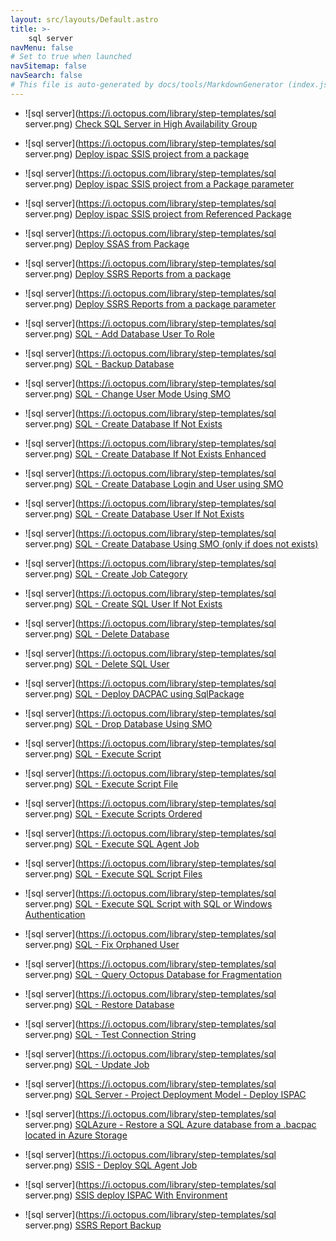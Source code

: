```yaml
---
layout: src/layouts/Default.astro
title: >-
    sql server
navMenu: false
# Set to true when launched
navSitemap: false
navSearch: false
# This file is auto-generated by docs/tools/MarkdownGenerator (index.js)
---
```


<ul>

<li>

![sql server](https://i.octopus.com/library/step-templates/sql server.png) [Check SQL Server in High Availability Group](/integrations/sql-server/check-sql-server-in-high-availability-group)

</li>
        
<li>

![sql server](https://i.octopus.com/library/step-templates/sql server.png) [Deploy ispac SSIS project from a package](/integrations/sql-server/deploy-ispac-ssis-project-from-a-package)

</li>
        
<li>

![sql server](https://i.octopus.com/library/step-templates/sql server.png) [Deploy ispac SSIS project from a Package parameter](/integrations/sql-server/deploy-ispac-ssis-project-from-a-package-parameter)

</li>
        
<li>

![sql server](https://i.octopus.com/library/step-templates/sql server.png) [Deploy ispac SSIS project from Referenced Package](/integrations/sql-server/deploy-ispac-ssis-project-from-referenced-package)

</li>
        
<li>

![sql server](https://i.octopus.com/library/step-templates/sql server.png) [Deploy SSAS from Package](/integrations/sql-server/deploy-ssas-from-package)

</li>
        
<li>

![sql server](https://i.octopus.com/library/step-templates/sql server.png) [Deploy SSRS Reports from a package](/integrations/sql-server/deploy-ssrs-reports-from-a-package)

</li>
        
<li>

![sql server](https://i.octopus.com/library/step-templates/sql server.png) [Deploy SSRS Reports from a package parameter](/integrations/sql-server/deploy-ssrs-reports-from-a-package-parameter)

</li>
        
<li>

![sql server](https://i.octopus.com/library/step-templates/sql server.png) [SQL - Add Database User To Role](/integrations/sql-server/sql-add-database-user-to-role)

</li>
        
<li>

![sql server](https://i.octopus.com/library/step-templates/sql server.png) [SQL - Backup Database](/integrations/sql-server/sql-backup-database)

</li>
        
<li>

![sql server](https://i.octopus.com/library/step-templates/sql server.png) [SQL - Change User Mode Using SMO](/integrations/sql-server/sql-change-user-mode-using-smo)

</li>
        
<li>

![sql server](https://i.octopus.com/library/step-templates/sql server.png) [SQL - Create Database If Not Exists](/integrations/sql-server/sql-create-database-if-not-exists)

</li>
        
<li>

![sql server](https://i.octopus.com/library/step-templates/sql server.png) [SQL - Create Database If Not Exists Enhanced](/integrations/sql-server/sql-create-database-if-not-exists-enhanced)

</li>
        
<li>

![sql server](https://i.octopus.com/library/step-templates/sql server.png) [SQL - Create Database Login and User using SMO](/integrations/sql-server/sql-create-database-login-and-user-using-smo)

</li>
        
<li>

![sql server](https://i.octopus.com/library/step-templates/sql server.png) [SQL - Create Database User If Not Exists](/integrations/sql-server/sql-create-database-user-if-not-exists)

</li>
        
<li>

![sql server](https://i.octopus.com/library/step-templates/sql server.png) [SQL - Create Database Using SMO (only if does not exists)](/integrations/sql-server/sql-create-database-using-smo-only-if-does-not-exists)

</li>
        
<li>

![sql server](https://i.octopus.com/library/step-templates/sql server.png) [SQL - Create Job Category](/integrations/sql-server/sql-create-job-category)

</li>
        
<li>

![sql server](https://i.octopus.com/library/step-templates/sql server.png) [SQL - Create SQL User If Not Exists](/integrations/sql-server/sql-create-sql-user-if-not-exists)

</li>
        
<li>

![sql server](https://i.octopus.com/library/step-templates/sql server.png) [SQL - Delete Database](/integrations/sql-server/sql-delete-database)

</li>
        
<li>

![sql server](https://i.octopus.com/library/step-templates/sql server.png) [SQL - Delete SQL User](/integrations/sql-server/sql-delete-sql-user)

</li>
        
<li>

![sql server](https://i.octopus.com/library/step-templates/sql server.png) [SQL - Deploy DACPAC using SqlPackage](/integrations/sql-server/sql-deploy-dacpac-using-sqlpackage)

</li>
        
<li>

![sql server](https://i.octopus.com/library/step-templates/sql server.png) [SQL - Drop Database Using SMO](/integrations/sql-server/sql-drop-database-using-smo)

</li>
        
<li>

![sql server](https://i.octopus.com/library/step-templates/sql server.png) [SQL - Execute Script](/integrations/sql-server/sql-execute-script)

</li>
        
<li>

![sql server](https://i.octopus.com/library/step-templates/sql server.png) [SQL - Execute Script File](/integrations/sql-server/sql-execute-script-file)

</li>
        
<li>

![sql server](https://i.octopus.com/library/step-templates/sql server.png) [SQL - Execute Scripts Ordered](/integrations/sql-server/sql-execute-scripts-ordered)

</li>
        
<li>

![sql server](https://i.octopus.com/library/step-templates/sql server.png) [SQL - Execute SQL Agent Job](/integrations/sql-server/sql-execute-sql-agent-job)

</li>
        
<li>

![sql server](https://i.octopus.com/library/step-templates/sql server.png) [SQL - Execute SQL Script Files](/integrations/sql-server/sql-execute-sql-script-files)

</li>
        
<li>

![sql server](https://i.octopus.com/library/step-templates/sql server.png) [SQL - Execute SQL Script with SQL or Windows Authentication](/integrations/sql-server/sql-execute-sql-script-with-sql-or-windows-authentication)

</li>
        
<li>

![sql server](https://i.octopus.com/library/step-templates/sql server.png) [SQL - Fix Orphaned User](/integrations/sql-server/sql-fix-orphaned-user)

</li>
        
<li>

![sql server](https://i.octopus.com/library/step-templates/sql server.png) [SQL - Query Octopus Database for Fragmentation](/integrations/sql-server/sql-query-octopus-database-for-fragmentation)

</li>
        
<li>

![sql server](https://i.octopus.com/library/step-templates/sql server.png) [SQL - Restore Database](/integrations/sql-server/sql-restore-database)

</li>
        
<li>

![sql server](https://i.octopus.com/library/step-templates/sql server.png) [SQL - Test Connection String](/integrations/sql-server/sql-test-connection-string)

</li>
        
<li>

![sql server](https://i.octopus.com/library/step-templates/sql server.png) [SQL - Update Job](/integrations/sql-server/sql-update-job)

</li>
        
<li>

![sql server](https://i.octopus.com/library/step-templates/sql server.png) [SQL Server - Project Deployment Model - Deploy ISPAC](/integrations/sql-server/sql-server-project-deployment-model-deploy-ispac)

</li>
        
<li>

![sql server](https://i.octopus.com/library/step-templates/sql server.png) [SQLAzure - Restore a SQL Azure database from a .bacpac located in Azure Storage](/integrations/sql-server/sqlazure-restore-a-sql-azure-database-from-a-.bacpac-located-in-azure-storage)

</li>
        
<li>

![sql server](https://i.octopus.com/library/step-templates/sql server.png) [SSIS - Deploy SQL Agent Job](/integrations/sql-server/ssis-deploy-sql-agent-job)

</li>
        
<li>

![sql server](https://i.octopus.com/library/step-templates/sql server.png) [SSIS deploy ISPAC With Environment](/integrations/sql-server/ssis-deploy-ispac-with-environment)

</li>
        
<li>

![sql server](https://i.octopus.com/library/step-templates/sql server.png) [SSRS Report Backup](/integrations/sql-server/ssrs-report-backup)

</li>
        
</ul>
